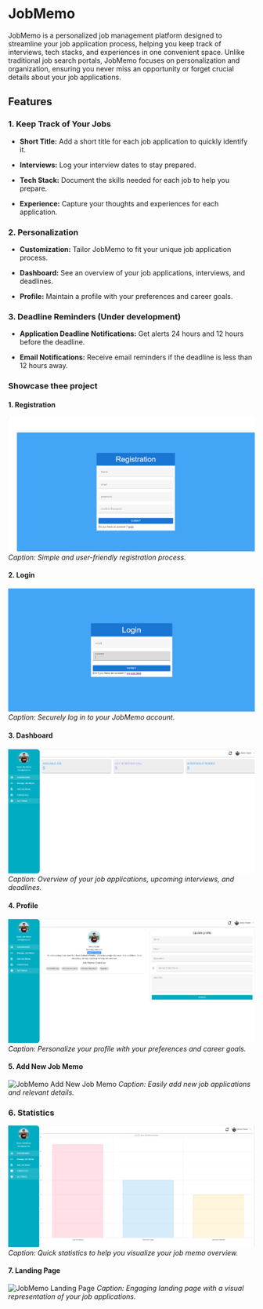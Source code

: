 # JobMemo

JobMemo is a personalized job management platform designed to streamline your job application process, helping you keep track of interviews, tech stacks, and experiences in one convenient space. Unlike traditional job search portals, JobMemo focuses on personalization and organization, ensuring you never miss an opportunity or forget crucial details about your job applications.

## Features

### 1. Keep Track of Your Jobs

- **Short Title:** Add a short title for each job application to quickly identify it.

- **Interviews:** Log your interview dates to stay prepared.

- **Tech Stack:** Document the skills needed for each job to help you prepare.

- **Experience:** Capture your thoughts and experiences for each application.

### 2. Personalization

- **Customization:** Tailor JobMemo to fit your unique job application process.

- **Dashboard:** See an overview of your job applications, interviews, and deadlines.

- **Profile:** Maintain a profile with your preferences and career goals.

### 3. Deadline Reminders (Under development)

- **Application Deadline Notifications:** Get alerts 24 hours and 12 hours before the deadline.

- **Email Notifications:** Receive email reminders if the deadline is less than 12 hours away.

### Showcase thee project

#### 1. Registration
![JobMemo Registration](/showcase/job-memo-register.PNG)
*Caption: Simple and user-friendly registration process.*

#### 2. Login
![JobMemo Login](/showcase/job-memo-login.PNG)
*Caption: Securely log in to your JobMemo account.*

#### 3. Dashboard
![JobMemo Dashboard](/showcase/job-memo-dashboard-overview.PNG)
*Caption: Overview of your job applications, upcoming interviews, and deadlines.*

#### 4. Profile
![JobMemo Profile](/showcase/job-memo-profile.PNG)
*Caption: Personalize your profile with your preferences and career goals.*

#### 5. Add New Job Memo
![JobMemo Add New Job Memo](/showcase/jobmemo-add-new-job.png)
*Caption: Easily add new job applications and relevant details.*

### 6. Statistics

![JobMemo Statistics](/showcase/job-memo-statistics.PNG)
*Caption: Quick statistics to help you visualize your job memo overview.*

#### 7. Landing Page
![JobMemo Landing Page](/showcase/jobmemo-landing-page.png)
*Caption: Engaging landing page with a visual representation of your job applications.*